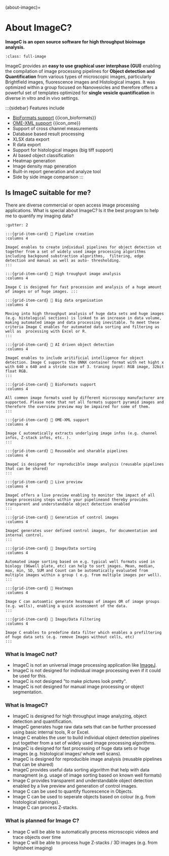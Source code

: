 (about-imagec)=
# About ImageC?

**ImageC is an open source software for high throughput bioimage analysis.**

```{figure} images/screenshot_open_pipeline.png
:class: full-image
```

ImageC provides an **easy to use graphical user interphase (GUI)** enabling the compilation of image processing pipelines for **Object detection and Quantification** from various types of microscopic images, particularly Brightfield images, fluorescence images and Histological images. It was optimized within a group focused on Nanovesicles and therefore offers a powerful set of templates optimized for **single vesicle quantification** in diverse in vitro and in vivo settings. 

:::{sidebar} Features include

- [BioFormats support](https://github.com/ome/bioformats) {{icon_bioformats}}
- [OME-XML support](https://docs.openmicroscopy.org/) {{icon_ome}} 
- Support of cross channel measurements
- Database based result processing
- XLSX data export
- R data export
- Support for histological images (big tiff support)                                   
- AI based object classification
- Heatmap generation
- Image density map generation
- Built-in report generation and analyze tool
- Side by side image comparison
:::

## Is ImageC suitable for me?

There are diverse commercial or open access image processing applications.
What is special about ImageC? Is it the best program to help me to quantify my imaging data?

````{grid}
:gutter: 2

:::{grid-item-card} 🚀 Pipeline creation 
:columns 4

ImageC enables to create individual pipelines for object detection ut together from a set of widely used image processing algorithms including backgound substraction algorithms,  filtering, edge detection and manual as well as auto- thresholding.
:::

:::{grid-item-card} 🚀 High troughput image analysis
:columns 4

Image C is designed for fast procession and analysis of a huge amount of images or of huge images. :::

:::{grid-item-card} 🚀 Big data organisation
:columns 4

Moving into high throughput analysis of huge data sets and huge images (e.g. histological sections) is linked to an increase in data volume, making automated image and data processing inevitable. To meet these criteria Image C enables for automated data sorting and filtering as well as  processing with Excel or R.
:::

:::{grid-item-card} 🚀 AI driven object detection
:columns 4

ImageC enables to include aritificial intelligence for object detection. Image C supports the ONNX container format with net hight x with 640 x 640 and a stride size of 3. traning input: RGB image, 32bit float RGB.
:::

:::{grid-item-card} 🚀 BioFormats support
:columns 4

All common image formats used by different microscopy manufacturer are supported. Please note that not all formats support pyramid images and therefore the overview preview may be impaired for some of them.
:::

:::{grid-item-card} 🚀 OME-XML support
:columns 4

Image C automatically extracts underlying image infos (e.g. channel infos, Z-stack infos, etc. ).
:::

:::{grid-item-card} 🚀 Reuseable and sharable pipelines
:columns 4

ImageC is designed for reproducible image analysis (reusable pipelines that can be shared)
:::

:::{grid-item-card} 🚀 Live preview
:columns 4

ImageC offers a live preview enabling to monitor the impact of all image processing steps within your pipelineand thereby provides transparent and understandable object detection enabled 
:::

:::{grid-item-card} 🚀 Generation of control images
:columns 4

ImageC generates user defined control images, for documentation and internal control.
:::

:::{grid-item-card} 🚀 Image/Data sorting
:columns 4

Automated image sorting based on e.g. typical well formats used in biology (96well plate, etc) can help to sort images. Mean, median, max, min, SD, SUM and Count can be automatically evaluated from multiple images within a group ( e.g. from multiple images per well). 
:::

:::{grid-item-card} 🚀 Heatmaps
:columns 4

Image C can autoamtic generate heatmaps of images OR of image groups (e.g. wells), enabling a quick assessment of the data. 
:::

:::{grid-item-card} 🚀 Image/Data Filtering
:columns 4

Image C enables to predefine data filter which enables a prefiltering of huge data sets (e.g. remove Images without cells, etc)
:::
````






### What is ImageC not?

- ImageC is not an universal image processing application like [ImageJ](https://imagej.net/).
- ImageC is not designed for individual image processing even if it could be used for this.
- ImageC is not designed "to make pictures look pretty".
- ImageC is not designed for manual image processing or object segmentation.

### What is ImageC?

- ImageC is designed for high throughput image analyzing, object detection and quantification.
- ImageC generates huge raw data sets that can be further processed using basic internal tools, R or Excel.
- Image C enables the user to build individual object detection pipelines put together from a set of widely used image processing algorithms.
- ImageC is designed for fast processing of huge data sets or huge images (e.g. histological images/ whole well scans).
- ImageC is designed for reproducible image analysis (reusable pipelines that can be shared)
- ImageC provides useful data sorting algorithm that help with data managment (e.g. usage of image sorting based on known well formats)
- Image C provides transparent and understandable object detection enabled by a live preview and generation of control images.
- Image C can be used to quantify fluorescence in Objects.
- Image C can be used to seperate objects based on colour (e.g. from histological stainings).
- Image C can process Z-stacks.

### What is planned for Image C?

- Image C will be able to automatically process microscopic videos and trace objects over time
- Image C will be able to process huge Z-stacks / 3D images (e.g. from lightsheet imaging)
  



